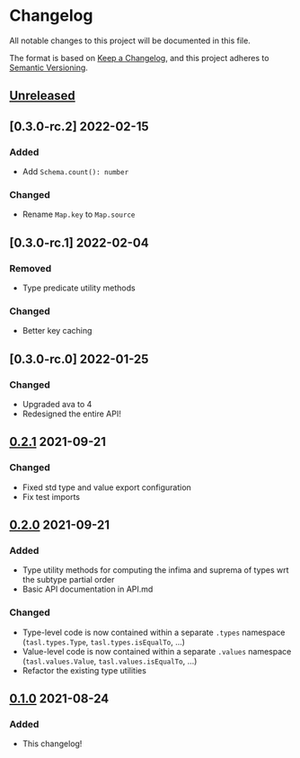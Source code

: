 # Changelog

All notable changes to this project will be documented in this file.

The format is based on [Keep a Changelog](https://keepachangelog.com/en/1.0.0/), and this project adheres to [Semantic Versioning](https://semver.org/spec/v2.0.0.html).

## [Unreleased]

## [0.3.0-rc.2] 2022-02-15

### Added

- Add `Schema.count(): number`

### Changed

- Rename `Map.key` to `Map.source`

## [0.3.0-rc.1] 2022-02-04

### Removed

- Type predicate utility methods

### Changed

- Better key caching

## [0.3.0-rc.0] 2022-01-25

### Changed

- Upgraded ava to 4
- Redesigned the entire API!

## [0.2.1] 2021-09-21

### Changed

- Fixed std type and value export configuration
- Fix test imports

## [0.2.0] 2021-09-21

### Added

- Type utility methods for computing the infima and suprema of types wrt the subtype partial order
- Basic API documentation in API.md

### Changed

- Type-level code is now contained within a separate `.types` namespace (`tasl.types.Type`, `tasl.types.isEqualTo`, ...)
- Value-level code is now contained within a separate `.values` namespace (`tasl.values.Value`, `tasl.values.isEqualTo`, ...)
- Refactor the existing type utilities

## [0.1.0] 2021-08-24

### Added

- This changelog!

[unreleased]: https://github.com/underlay/tasl/compare/v0.2.1...HEAD
[0.2.1]: https://github.com/underlay/tasl/compare/v0.2.1
[0.2.0]: https://github.com/underlay/tasl/compare/v0.2.0
[0.1.0]: https://github.com/underlay/tasl/compare/v0.1.0
